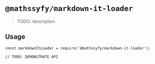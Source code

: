 # `@mathssyfy/markdown-it-loader`

> TODO: description

## Usage

```
const markdownItLoader = require('@mathssyfy/markdown-it-loader');

// TODO: DEMONSTRATE API
```
